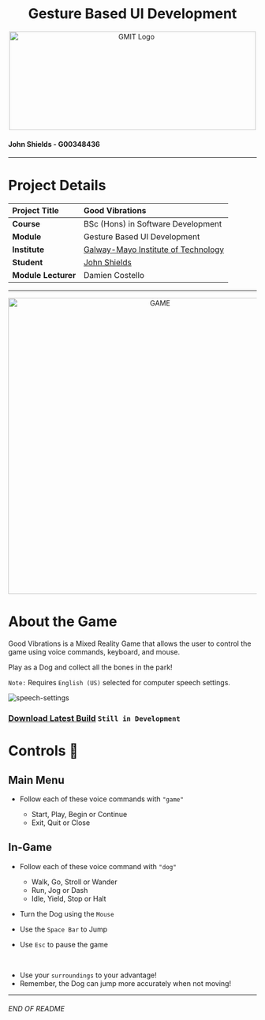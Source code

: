 <h1 align="center">Gesture Based UI Development</h1>


<a href="https://www.gmit.ie/" >
<p align="center"><img src="https://i.ibb.co/f1ZQSkt/logo-gmit.png"
alt="GMIT Logo" width="500" height="200"/>
</p></a>

#### John Shields - G00348436

***

# Project Details
| **Project Title** | Good Vibrations |
| :------------- |:-------------|
| **Course**              | BSc (Hons) in Software Development |
| **Module**              | Gesture Based UI Development |
| **Institute**           | [Galway-Mayo Institute of Technology](https://www.gmit.ie/) |
| **Student**             | [John Shields](https://github.com/johnshields) |
| **Module Lecturer**      | Damien Costello |

***

<p align="center"><img src="https://user-images.githubusercontent.com/26766163/108714301-4b1cbb00-7511-11eb-88d4-586578282e94.png"
alt="GAME" width="600"/>


# About the Game
Good Vibrations is a Mixed Reality Game that allows the user to control the game using voice commands, keyboard, and mouse.

Play as a Dog and collect all the bones in the park!

`Note:` Requires `English (US)` selected for computer speech settings.

![speech-settings](https://user-images.githubusercontent.com/26766163/108635888-cc287380-7479-11eb-8fb5-d260112f74bd.png)

### [Download Latest Build](https://developer.cloud.unity3d.com/share/share.html?shareId=-ydaQ7Kq28) ``Still in Development``

# Controls :loudspeaker:
## Main Menu
* Follow each of these voice commands  with ``"game"``

    * Start, Play, Begin or Continue
    * Exit, Quit or Close


## In-Game 
* Follow each of these voice command with ``"dog"``

    * Walk, Go, Stroll or Wander
    * Run, Jog or Dash
    * Idle, Yield, Stop or Halt


* Turn the Dog using the `Mouse`
* Use the `Space Bar` to Jump
* Use ``Esc`` to pause the game

<br>

* Use your `surroundings` to your advantage!
* Remember, the Dog can jump more accurately when not moving!

***
###### END OF README
